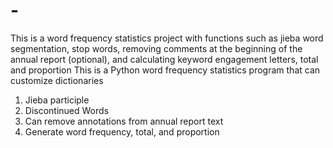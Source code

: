 # -
This is a word frequency statistics project with functions such as jieba word segmentation, stop words, removing comments at the beginning of the annual report (optional), and calculating keyword engagement letters, total and proportion
This is a Python word frequency statistics program that can customize dictionaries
1. Jieba participle
2. Discontinued Words
3. Can remove annotations from annual report text
4. Generate word frequency, total, and proportion
